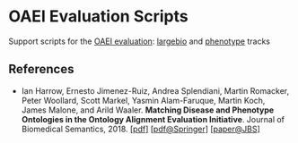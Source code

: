 # OAEI Evaluation Scripts
Support scripts for the [OAEI evaluation](http://oaei.ontologymatching.org/): [largebio](http://www.cs.ox.ac.uk/isg/projects/SEALS/oaei/) and [phenotype](http://sws.ifi.uio.no/oaei/phenotype/) tracks


## References

- Ian Harrow, Ernesto Jimenez-Ruiz, Andrea Splendiani, Martin Romacker, Peter Woollard, Scott Markel, Yasmin Alam-Faruque, Martin Koch, James Malone, and Arild Waaler. **Matching Disease and Phenotype Ontologies in the Ontology Alignment Evaluation Initiative**. Journal of Biomedical Semantics, 2018. [[pdf]](http://sws.ifi.uio.no/oaei/phenotype/matching-disease-phenotype-jbs-2018.pdf) [[pdf@Springer]](http://rdcu.be/Ab9G) [[paper@JBS]](https://jbiomedsem.biomedcentral.com/articles/10.1186/s13326-017-0162-9) 
